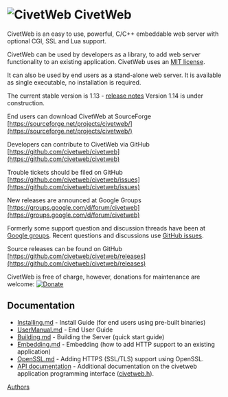 ![CivetWeb](https://raw.github.com/civetweb/civetweb/master/resources/civetweb_64x64.png "CivetWeb") CivetWeb
=======

CivetWeb is an easy to use, powerful, C/C++ embeddable web server with optional CGI, SSL and Lua support.

CivetWeb can be used by developers as a library, to add web server functionality to an existing application.
CivetWeb uses an [MIT license](https://github.com/civetweb/civetweb/blob/master/LICENSE.md).

It can also be used by end users as a stand-alone web server. It is available as single executable, no installation is required.

The current stable version is 1.13 - [release notes](https://github.com/civetweb/civetweb/blob/master/RELEASE_NOTES.md)
Version 1.14 is under construction.

End users can download CivetWeb at SourceForge
[https://sourceforge.net/projects/civetweb/](https://sourceforge.net/projects/civetweb/)

Developers can contribute to CivetWeb via GitHub
[https://github.com/civetweb/civetweb](https://github.com/civetweb/civetweb)

Trouble tickets should be filed on GitHub
[https://github.com/civetweb/civetweb/issues](https://github.com/civetweb/civetweb/issues)

New releases are announced at Google Groups
[https://groups.google.com/d/forum/civetweb](https://groups.google.com/d/forum/civetweb)

Formerly some support question and discussion threads have been at [Google groups](https://groups.google.com/d/forum/civetweb).
Recent questions and discussions use [GitHub issues](https://github.com/civetweb/civetweb/issues).

Source releases can be found on GitHub
[https://github.com/civetweb/civetweb/releases](https://github.com/civetweb/civetweb/releases)

CivetWeb is free of charge, however, donations for maintenance are welcome:
[![Donate](https://www.paypalobjects.com/en_US/i/btn/btn_donateCC_LG.gif)](https://www.paypal.com/cgi-bin/webscr?cmd=_s-xclick&hosted_button_id=88ZLXZ6U77GJU)


Documentation
---------------

- [Installing.md](Installing.md) - Install Guide (for end users using pre-built binaries)
- [UserManual.md](UserManual.md) - End User Guide
- [Building.md](Building.md) - Building the Server (quick start guide)
- [Embedding.md](Embedding.md) - Embedding (how to add HTTP support to an existing application)
- [OpenSSL.md](OpenSSL.md) - Adding HTTPS (SSL/TLS) support using OpenSSL.
- [API documentation](api) - Additional documentation on the civetweb application programming interface ([civetweb.h](https://github.com/civetweb/civetweb/blob/master/include/civetweb.h)).

[Authors](https://github.com/civetweb/civetweb/blob/master/CREDITS.md)

